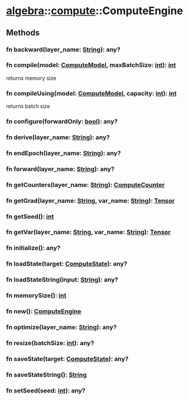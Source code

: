 # [algebra](/libs/algebra/)::[compute](/libs/algebra/compute/)::ComputeEngine

## Methods
### fn backward(layer_name:&nbsp;[String](/libs/std/core/type.String.md)):&nbsp;any?<Badge text="native" />
### fn compile(model:&nbsp;[ComputeModel](/libs/algebra/compute/type.ComputeModel.md), maxBatchSize:&nbsp;[int](/libs/std/core/type.int.md)):&nbsp;[int](/libs/std/core/type.int.md)<Badge text="native" />

returns memory size
### fn compileUsing(model:&nbsp;[ComputeModel](/libs/algebra/compute/type.ComputeModel.md), capacity:&nbsp;[int](/libs/std/core/type.int.md)):&nbsp;[int](/libs/std/core/type.int.md)<Badge text="native" />

returns batch size
### fn configure(forwardOnly:&nbsp;[bool](/libs/std/core/type.bool.md)):&nbsp;any?<Badge text="native" />
### fn derive(layer_name:&nbsp;[String](/libs/std/core/type.String.md)):&nbsp;any?<Badge text="native" />
### fn endEpoch(layer_name:&nbsp;[String](/libs/std/core/type.String.md)):&nbsp;any?<Badge text="native" />
### fn forward(layer_name:&nbsp;[String](/libs/std/core/type.String.md)):&nbsp;any?<Badge text="native" />
### fn getCounters(layer_name:&nbsp;[String](/libs/std/core/type.String.md)):&nbsp;[ComputeCounter](/libs/algebra/compute/type.ComputeCounter.md)<Badge text="native" />
### fn getGrad(layer_name:&nbsp;[String](/libs/std/core/type.String.md), var_name:&nbsp;[String](/libs/std/core/type.String.md)):&nbsp;[Tensor](/libs/std/core/type.Tensor.md)<Badge text="native" />
### fn getSeed():&nbsp;[int](/libs/std/core/type.int.md)<Badge text="native" />
### fn getVar(layer_name:&nbsp;[String](/libs/std/core/type.String.md), var_name:&nbsp;[String](/libs/std/core/type.String.md)):&nbsp;[Tensor](/libs/std/core/type.Tensor.md)<Badge text="native" />
### fn initialize():&nbsp;any?<Badge text="native" />
### fn loadState(target:&nbsp;[ComputeState](/libs/algebra/compute/type.ComputeState.md)):&nbsp;any?<Badge text="native" />
### fn loadStateString(input:&nbsp;[String](/libs/std/core/type.String.md)):&nbsp;any?<Badge text="native" />
### fn memorySize():&nbsp;[int](/libs/std/core/type.int.md)<Badge text="native" />
### fn new():&nbsp;[ComputeEngine](/libs/algebra/compute/type.ComputeEngine.md)<Badge text="native" /><Badge text="static" />
### fn optimize(layer_name:&nbsp;[String](/libs/std/core/type.String.md)):&nbsp;any?<Badge text="native" />
### fn resize(batchSize:&nbsp;[int](/libs/std/core/type.int.md)):&nbsp;any?<Badge text="native" />
### fn saveState(target:&nbsp;[ComputeState](/libs/algebra/compute/type.ComputeState.md)):&nbsp;any?<Badge text="native" />
### fn saveStateString():&nbsp;[String](/libs/std/core/type.String.md)<Badge text="native" />
### fn setSeed(seed:&nbsp;[int](/libs/std/core/type.int.md)):&nbsp;any?<Badge text="native" />
